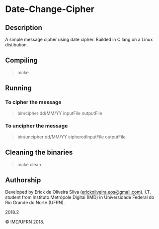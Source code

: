 # Date-Change-Cipher

## Description

A simple message cipher using date cipher. Builded in C lang on a Linux distibution.

## Compiling

> make

## Running

### To cipher the message
> bin/cipher dd/MM/YY inputFile outputFile

### To uncipher the message
> bin/uncipher dd/MM/YY cipheredInputFile outputFile

## Cleaning the binaries

> make clean

## Authorship

Developed by Erick de Oliveira Silva (<erickoliveira.eos@gmail.com>), I.T. student from Instituto Metrópole Digitai (IMD) in Universidade Federal do Rio Grande do Norte (UFRN).

2018.2

&copy; IMD/UFRN 2018.

